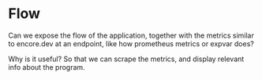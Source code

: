 # Flow

Can we expose the flow of the application, together with the metrics similar to encore.dev at an endpoint, like how prometheus metrics or expvar does?

Why is it useful? So that we can scrape the metrics, and display relevant info about the program.
